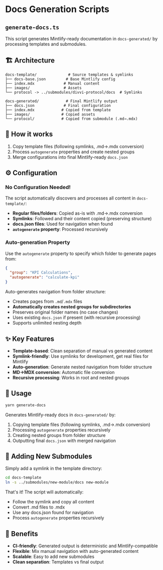# Docs Generation Scripts

## `generate-docs.ts`

This script generates Mintlify-ready documentation in `docs-generated/` by processing templates and submodules.

## 🏗️ **Architecture**

```
docs-template/              # Source templates & symlinks
├── docs-base.json         # Base Mintlify config
├── index.mdx             # Manual content
├── images/               # Assets
└── protocol -> ../submodules/divvi-protocol/docs  # Symlinks

docs-generated/            # Final Mintlify output
├── docs.json             # Final configuration
├── index.mdx            # Copied from template
├── images/              # Copied assets
└── protocol/            # Copied from submodule (.md→.mdx)
```

## 🔄 **How it works**

1. Copy template files (following symlinks, .md→.mdx conversion)
2. Process `autogenerate` properties and create nested groups
3. Merge configurations into final Mintlify-ready `docs.json`

## ⚙️ **Configuration**

### No Configuration Needed!

The script automatically discovers and processes all content in `docs-template/`:

- **Regular files/folders**: Copied as-is with .md→.mdx conversion
- **Symlinks**: Followed and their content copied (preserving structure)
- **docs.json files**: Used for navigation when found
- **`autogenerate` property**: Processed recursively

### Auto-generation Property

Use the `autogenerate` property to specify which folder to generate pages from:

```json
{
  "group": "KPI Calculations",
  "autogenerate": "calculate-kpi"
}
```

Auto-generates navigation from folder structure:

- Creates pages from `.md`/`.mdx` files
- **Automatically creates nested groups for subdirectories**
- Preserves original folder names (no case changes)
- Uses existing `docs.json` if present (with recursive processing)
- Supports unlimited nesting depth

## ✨ **Key Features**

- **Template-based**: Clean separation of manual vs generated content
- **Symlink-friendly**: Use symlinks for development, get real files for Mintlify
- **Auto-generation**: Generate nested navigation from folder structure
- **MD→MDX conversion**: Automatic file conversion
- **Recursive processing**: Works in root and nested groups

## 🚀 **Usage**

```bash
yarn generate-docs
```

Generates Mintlify-ready docs in `docs-generated/` by:

1. Copying template files (following symlinks, .md→.mdx conversion)
2. Processing `autogenerate` properties recursively
3. Creating nested groups from folder structure
4. Outputting final `docs.json` with merged navigation

## 📁 **Adding New Submodules**

Simply add a symlink in the template directory:

```bash
cd docs-template
ln -s ../submodules/new-module/docs new-module
```

That's it! The script will automatically:

- Follow the symlink and copy all content
- Convert .md files to .mdx
- Use any docs.json found for navigation
- Process `autogenerate` properties recursively

## 🎯 **Benefits**

- **CI-friendly**: Generated output is deterministic and Mintlify-compatible
- **Flexible**: Mix manual navigation with auto-generated content
- **Scalable**: Easy to add new submodules
- **Clean separation**: Templates vs final output
